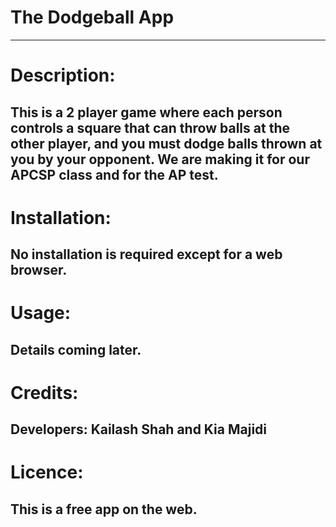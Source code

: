# The Dodgeball App
----------------------------------
# Description:

This is a 2 player game where each person controls a square that can throw balls at the other player, and you must dodge balls thrown at you by your opponent. We are making it for our APCSP class and for the AP test.
----------------------------------
# Installation:

No installation is required except for a web browser.
----------------------------------
# Usage:

Details coming later.
----------------------------------
# Credits:

Developers: Kailash Shah and Kia Majidi
----------------------------------
# Licence:

This is a free app on the web.
----------------------------------